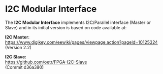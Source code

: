 # I2C Modular Interface
The **I2C Modular Interface** implements I2C/Parallel interface (Master or Slave) and in its initial version is based on code available at:

**I2C Master:**<br>
https://www.digikey.com/eewiki/pages/viewpage.action?pageId=10125324 <br>
(Version 2.2)

**I2C Slave:**<br>
https://github.com/oetr/FPGA-I2C-Slave <br>
(Commit d36a380)
